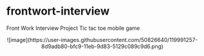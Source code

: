 # frontwort-interview
Front Work Interview Project
Tic tac toe mobile game

<div style="text-align:center">
![image](https://user-images.githubusercontent.com/50826640/119991257-8d9adb80-bfc9-11eb-9d83-5129c089c9d6.png)
</div>
